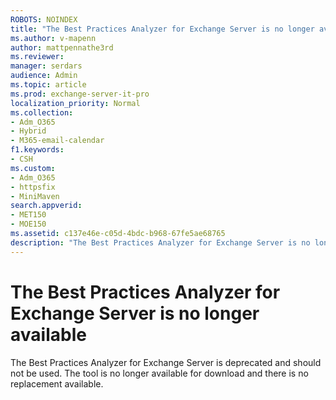 ```yaml
---
ROBOTS: NOINDEX
title: "The Best Practices Analyzer for Exchange Server is no longer available"
ms.author: v-mapenn
author: mattpennathe3rd
ms.reviewer: 
manager: serdars
audience: Admin
ms.topic: article
ms.prod: exchange-server-it-pro
localization_priority: Normal
ms.collection:
- Adm_O365
- Hybrid
- M365-email-calendar
f1.keywords:
- CSH
ms.custom:
- Adm_O365
- httpsfix
- MiniMaven
search.appverid:
- MET150
- MOE150
ms.assetid: c137e46e-c05d-4bdc-b968-67fe5ae68765
description: "The Best Practices Analyzer for Exchange Server is no longer available"
---
```


# The Best Practices Analyzer for Exchange Server is no longer available

The Best Practices Analyzer for Exchange Server is deprecated and should not be used. The tool is no longer available for download and there is no replacement available.
